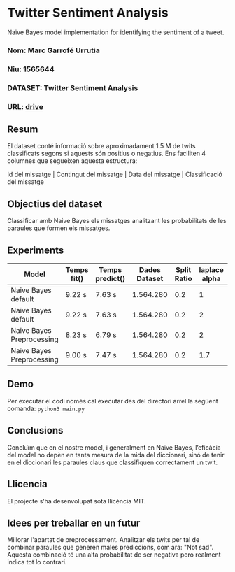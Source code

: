 # Twitter Sentiment Analysis
 Naïve Bayes model implementation for identifying the sentiment of a tweet.
### Nom: Marc Garrofé Urrutia
### Niu: 1565644
### DATASET: Twitter Sentiment Analysis
### URL: [drive](https://drive.google.com/file/d/1Yf33z87GymmCGdkC5Jnxc8oOoOwLSptz/view?usp=sharing)

## Resum
El dataset conté informació sobre aproximadament 1.5 M de twits classificats segons si aquests són positius o negatius.
Ens faciliten 4 columnes que segueixen aquesta estructura:

Id del missatge | Contingut del missatge | Data del missatge | Classificació del missatge

## Objectius del dataset
Classificar amb Naive Bayes els missatges analitzant les probabilitats de les paraules que formen els missatges.

## Experiments
| Model | Temps fit() | Temps predict() | Dades Dataset | Split Ratio | laplace alpha | Accuracy | Precision | Recall |
| -- | -- | -- | -- | -- | -- | -- | -- | -- |
| Naive Bayes default | 9.22 s | 7.63 s | 1.564.280 | 0.2 | 1 | 0.7515 | 0.6017 | 0.8575 |
| Naive Bayes default | 9.22 s | 7.63 s | 1.564.280 | 0.2 | 2 | 0.7501 | 0.5940 | 0.8641 |
| Naive Bayes Preprocessing | 8.23 s | 6.79 s | 1.564.280 | 0.2 | 2 | 0.7583 | 0.6317 | 0.8457 |
| Naive Bayes Preprocessing | 9.00 s | 7.47 s | 1.564.280 | 0.2 | 1.7 | 0.7609  0.6396 | 0.8434 |

## Demo
Per executar el codi només cal executar des del directori arrel la següent comanda:
```python3 main.py```

## Conclusions
Concluïm que en el nostre model, i generalment en Naive Bayes,
l’eficàcia del model no depèn en tanta mesura de la mida del diccionari, sinó de tenir en el diccionari les paraules claus que classifiquen correctament un twit.

## Llicencia
El projecte s’ha desenvolupat sota llicència MIT.

## Idees per treballar en un futur
Millorar l'apartat de preprocessament. Analitzar els twits per tal de combinar paraules que generen males prediccions, com ara: "Not sad". Aquesta combinació té una alta probabilitat de ser negativa pero realment indica tot lo contrari.
